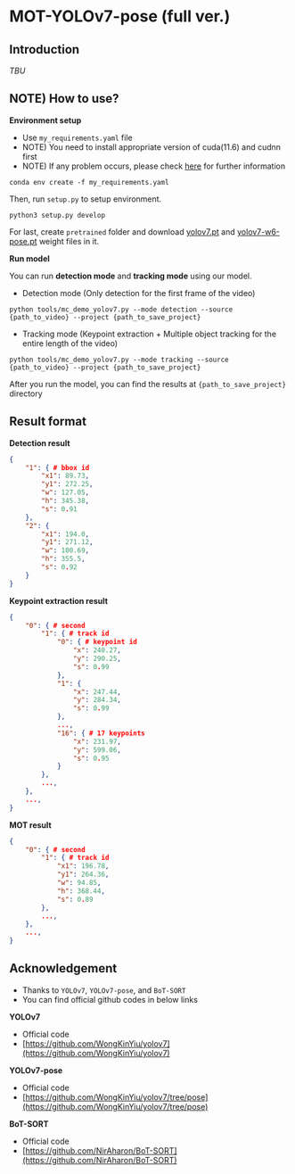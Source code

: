 # MOT-YOLOv7-pose (full ver.)

## Introduction

_TBU_ 

## NOTE) How to use?

**Environment setup**

* Use `my_requirements.yaml` file
* NOTE) You need to install appropriate version of cuda(11.6) and cudnn first
* NOTE) If any problem occurs, please check [here](https://github.com/NirAharon/BoT-SORT#installation) for further information

```shell
conda env create -f my_requirements.yaml
```

Then, run `setup.py` to setup environment.

```shell
python3 setup.py develop
```

For last, create `pretrained` folder and download [yolov7.pt](https://github.com/WongKinYiu/yolov7/releases/download/v0.1/yolov7.pt) and [yolov7-w6-pose.pt](https://github.com/WongKinYiu/yolov7/releases/download/v0.1/yolov7-w6-pose.pt) weight files in it. 


**Run model**

You can run **detection mode** and **tracking mode** using our model. 

* Detection mode (Only detection for the first frame of the video)

```shell
python tools/mc_demo_yolov7.py --mode detection --source {path_to_video} --project {path_to_save_project}
```

* Tracking mode (Keypoint extraction + Multiple object tracking for the entire length of the video)

```shell
python tools/mc_demo_yolov7.py --mode tracking --source {path_to_video} --project {path_to_save_project}
```

After you run the model, you can find the results at `{path_to_save_project}` directory 

## Result format

**Detection result**

```json
{
    "1": { # bbox id
        "x1": 89.73,
        "y1": 272.25,
        "w": 127.05,
        "h": 345.38,
        "s": 0.91
    },
    "2": {
        "x1": 194.0,
        "y1": 271.12,
        "w": 100.69,
        "h": 355.5,
        "s": 0.92
    }
}
```



**Keypoint extraction result**

```json
{
    "0": { # second
        "1": { # track id
            "0": { # keypoint id
                "x": 240.27,
                "y": 290.25,
                "s": 0.99
            },
            "1": {
                "x": 247.44,
                "y": 284.34,
                "s": 0.99
            },
            ..., 
            "16": { # 17 keypoints
                "x": 231.97,
                "y": 599.06,
                "s": 0.95
            }
        },
        ..., 
    }, 
    ..., 
}
```



**MOT result**

```json
{
    "0": { # second
        "1": { # track id
            "x1": 196.78,
            "y1": 264.36,
            "w": 94.85,
            "h": 368.44,
            "s": 0.89
        },
        ..., 
    },
    ..., 
}
```



## Acknowledgement

* Thanks to `YOLOv7`, `YOLOv7-pose`, and `BoT-SORT` 
* You can find official github codes in below links

**YOLOv7**

* Official code
* [https://github.com/WongKinYiu/yolov7](https://github.com/WongKinYiu/yolov7)

**YOLOv7-pose**

* Official code
* [https://github.com/WongKinYiu/yolov7/tree/pose](https://github.com/WongKinYiu/yolov7/tree/pose) 

**BoT-SORT**

* Official code
* [https://github.com/NirAharon/BoT-SORT](https://github.com/NirAharon/BoT-SORT) 









